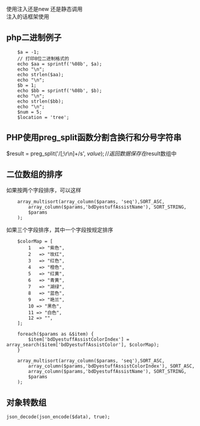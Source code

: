   
使用注入还是new 还是静态调用  
注入的话框架使用  
## php二进制例子
        $a = -1;
		// 打印8位二进制格式的
        echo $aa = sprintf('%08b', $a); 
        echo "\n";
        echo strlen($aa);
        echo "\n";
        $b = 1;
        echo $bb = sprintf('%08b', $b);
        echo "\n";
        echo strlen($bb);
        echo "\n";
        $num = 5;
        $location = 'tree';
## PHP使用preg_split函数分割含换行和分号字符串
$result = preg_split('/[;\r\n]+/s', $value);   // 返回数据保存在$result数组中  
## 二位数组的排序

如果按两个字段排序，可以这样

        array_multisort(array_column($params, 'seq'),SORT_ASC,
            array_column($params,'bdDyestuffAssistName'), SORT_STRING,
            $params
        );
		
如果三个字段排序，其中一个字段按规定排序

        $colorMap = [
            1	=> "紫色",
            2	=> "玫红",
            3	=> "红色",
            4	=> "橙色",
            5	=> "红黄",
            6	=> "青黄",
            7	=> "湖绿",
            8	=> "蓝色",
            9	=> "艳兰",
            10 => "黑色",
            11 => "白色",
            12 => "",
        ];

        foreach($params as &$item) {
            $item['bdDyestuffAssistColorIndex'] = array_search($item['bdDyestuffAssistColor'], $colorMap);
        }

        array_multisort(array_column($params, 'seq'),SORT_ASC,
            array_column($params,'bdDyestuffAssistColorIndex'), SORT_ASC,
            array_column($params,'bdDyestuffAssistName'), SORT_STRING,
            $params
        );

## 对象转数组

    json_decode(json_encode($data), true);
